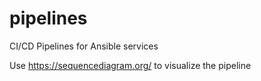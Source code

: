 # pipelines
CI/CD Pipelines for Ansible services

Use https://sequencediagram.org/ to visualize the pipeline
